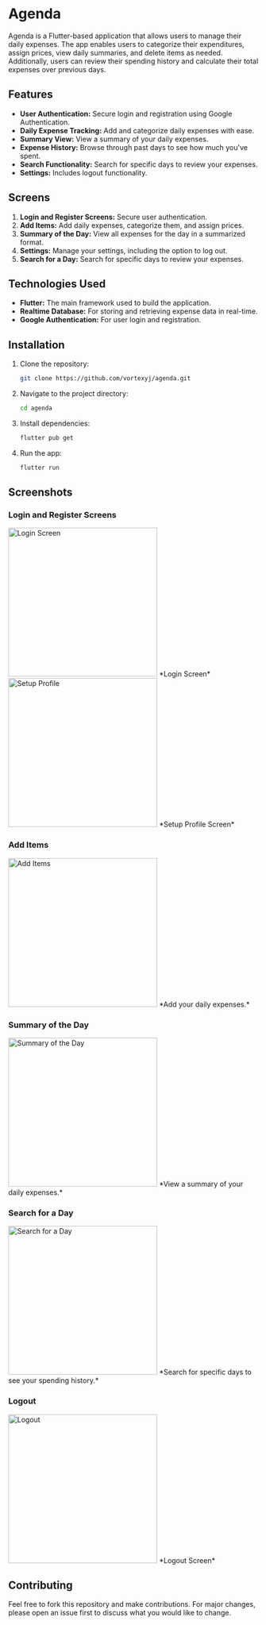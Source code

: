# Agenda

Agenda is a Flutter-based application that allows users to manage their daily expenses.
The app enables users to categorize their expenditures, assign prices, view daily summaries, and delete items as needed. Additionally,
users can review their spending history and calculate their total expenses over previous days.

## Features

- **User Authentication:** Secure login and registration using Google Authentication.
- **Daily Expense Tracking:** Add and categorize daily expenses with ease.
- **Summary View:** View a summary of your daily expenses.
- **Expense History:** Browse through past days to see how much you've spent.
- **Search Functionality:** Search for specific days to review your expenses.
- **Settings:** Includes logout functionality.

## Screens

1. **Login and Register Screens:** Secure user authentication.
2. **Add Items:** Add daily expenses, categorize them, and assign prices.
3. **Summary of the Day:** View all expenses for the day in a summarized format.
4. **Settings:** Manage your settings, including the option to log out.
5. **Search for a Day:** Search for specific days to review your expenses.

## Technologies Used

- **Flutter:** The main framework used to build the application.
- **Realtime Database:** For storing and retrieving expense data in real-time.
- **Google Authentication:** For user login and registration.

## Installation

1. Clone the repository:
    ```bash
    git clone https://github.com/vortexyj/agenda.git
    ```
2. Navigate to the project directory:
    ```bash
    cd agenda
    ```
3. Install dependencies:
    ```bash
    flutter pub get
    ```
4. Run the app:
    ```bash
    flutter run
    ```

## Screenshots

### Login and Register Screens

<img src="https://drive.google.com/uc?id=1sQviq-XJRWXbFA90PXtfC_3i31kHsO1E" alt="Login Screen" width="300"/>  
*Login Screen*

<img src="https://drive.google.com/uc?id=1IVXU5vWyE-t-rjKJmUfq5pRztYochGsK" alt="Setup Profile" width="300"/>  
*Setup Profile Screen*

### Add Items

<img src="https://drive.google.com/uc?id=14ZKzIp8u5jpCoE9pflOUKo98hYd9yapN" alt="Add Items" width="300"/>  
*Add your daily expenses.*

### Summary of the Day

<img src="https://drive.google.com/uc?id=13zrldIvtVIfLvW0n07vt-q84CPB8OBRw" alt="Summary of the Day" width="300"/>  
*View a summary of your daily expenses.*

### Search for a Day

<img src="https://drive.google.com/uc?id=1UrbvytQZWIAS9-Hixj2A7YbFegg9dUtz" alt="Search for a Day" width="300"/>  
*Search for specific days to see your spending history.*

### Logout

<img src="https://drive.google.com/uc?id=1ot-M8Qev95Nec6ryppZnxZRaS8j4y8Og" alt="Logout" width="300"/>  
*Logout Screen*


## Contributing

Feel free to fork this repository and make contributions. For major changes, please open an issue first to discuss what you would like to change.

